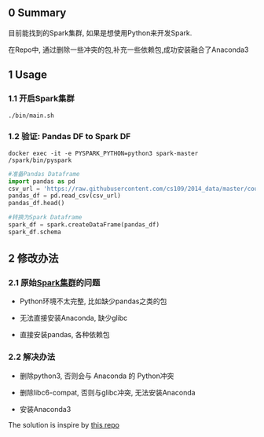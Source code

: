 ## 0 Summary

目前能找到的Spark集群, 如果是想使用Python来开发Spark. 

在Repo中, 通过删除一些冲突的包,补充一些依赖包,成功安装融合了Anaconda3



## 1 Usage 

### 1.1 开启Spark集群

```shell
./bin/main.sh
```



###  1.2 验证: Pandas DF to Spark DF

```shell
docker exec -it -e PYSPARK_PYTHON=python3 spark-master  /spark/bin/pyspark 
```



```python
#准备Pandas Dataframe
import pandas as pd
csv_url = 'https://raw.githubusercontent.com/cs109/2014_data/master/countries.csv'
pandas_df = pd.read_csv(csv_url)
pandas_df.head()

#转换为Spark Dataframe
spark_df = spark.createDataFrame(pandas_df)
spark_df.schema
```





## 2 修改办法

### 2.1 原始[Spark集群](https://github.com/big-data-europe/docker-spark/blob/2.4.5-hadoop2.7/base/Dockerfile)的问题

* Python环境不太完整, 比如缺少pandas之类的包
* 无法直接安装Anaconda, 缺少glibc

* 直接安装pandas, 各种依赖包



### 2.2 解决办法

* 删除python3, 否则会与 Anaconda 的 Python冲突

* 删除libc6-compat, 否则与glibc冲突, 无法安装Anaconda

* 安装Anaconda3

  



The solution is inspire by [this repo](https://github.com/big-data-europe/docker-spark/blob/2.4.5-hadoop2.7/base/Dockerfile)

